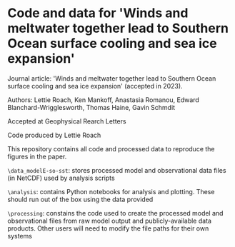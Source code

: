 # Code and data for 'Winds and meltwater together lead to Southern Ocean surface cooling and sea ice expansion'

Journal article: 'Winds and meltwater together lead to Southern Ocean surface cooling and sea ice expansion' (accepted in 2023).

Authors: Lettie Roach, Ken Mankoff, Anastasia Romanou, Edward Blanchard-Wrigglesworth, Thomas Haine, Gavin Schmdit

Accepted at Geophysical Rearch Letters

Code produced by Lettie Roach

This repository contains all code and processed data to reproduce the figures in the paper.


`\data_modelE-so-sst`: stores processed model and observational data files (in NetCDF) used by analysis scripts

`\analysis`: contains Python notebooks for analysis and plotting. These should run out of the box using the data provided

`\processing`: constains the code used to create the processed model and observational files from raw model output and publicly-available data products. Other users will need to modify the file paths for their own systems



